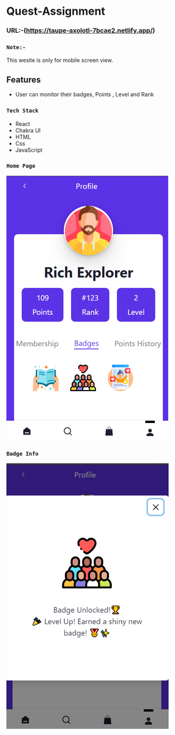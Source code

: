 # Quest-Assignment

### URL:-(https://taupe-axolotl-7bcae2.netlify.app/)

### `Note:- `

This wesite is only for mobile screen view.

## Features

- User can monitor their badges, Points , Level and Rank

### `Tech Stack`

- React
- Chakra UI
- HTML
- Css
- JavaScript

### `Home Page`

![alt text](src/assets/HomePage.png)

### `Badge Info`

![alt text](src/assets/BadgeInfo.png)
